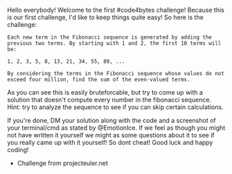 Hello everybody! Welcome to the first #code4bytes challenge! Because this is our first challenge, I'd like to keep things quite easy! So here is the challenge: 

```
Each new term in the Fibonacci sequence is generated by adding the previous two terms. By starting with 1 and 2, the first 10 terms will be:

1, 2, 3, 5, 8, 13, 21, 34, 55, 89, ...

By considering the terms in the Fibonacci sequence whose values do not exceed four million, find the sum of the even-valued terms.
```

As you can see this is easily bruteforcable, but try to come up with a solution that doesn't compute every number in the fibonacci sequence. Hint: try to analyze the sequence to see if you can skip certain calculations.

If you're done, DM your solution along with the code and a screenshot of your terminal/cmd as stated by @EmotionIce. If we feel as though you might not have written it yourself we might as some questions about it to see if you really came up with it yourself! So dont cheat! Good luck and happy coding!

- Challenge from projecteuler.net
